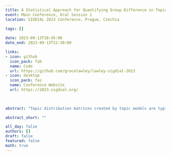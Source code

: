 ```yaml
---
title: A Statistical Approach for Quantifying Group Difference in Topic Distributions Using Clinical Discourse Samples
event: Main Conference, Oral Session 1
location: SIGDIAL 2023 Conference, Prague, Czechia
  
tags: []

date: 2023-09-13T10:45:00
date_end: 2023-09-13T12:30:00

links:
- icon: github
  icon_pack: fab
  name: Code
  url: https://github.com/gracelawley/lawley-sigdial-2023
- icon: desktop
  icon_pack: fas
  name: Conference Website
  url: https://2023.sigdial.org/
  
  

abstract: "Topic distribution matrices created by topic models are typically used for document classification or as features in a separate machine learning algorithm. Existing methods for evaluating these topic distributions include metrics such as coherence and perplexity; however, there is a lack of statistically grounded evaluation tools. We present a statistical method for investigating group difference in the document-topic distribution vectors created by latent Dirichlet allocation (LDA). After transforming the vectors using Aitchison geometry, we use multivariate analysis of variance (MANOVA) to compare sample means and calculate effect size using partial eta-squared. We report the results of validating this method on a subset of the *20Newsgroup* corpus. We also apply this method to a corpus of dialogues between Autistic and Typically Developing (TD) children and trained examiners. We found that the topic distributions of Autistic children differed from those of TD children when responding to questions about social difficulties. Furthermore, the examiners’ topic distributions differed between the Autistic and TD groups when discussing emotions and social difficulties. These results support the use of topic modeling in studying clinically relevant features of social communication such as topic maintenance."

abstract_short: ""

all_day: false
authors: []
draft: false
featured: false
math: true
---
```


